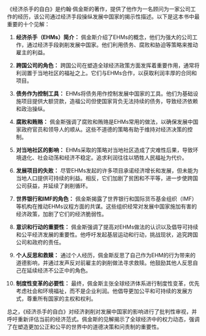 《经济杀手的自白》是约翰·佩金斯的著作，提供了他作为一名顾问为一家公司工作的经历，该公司通过经济手段操纵发展中国家的揭示性描述。以下是这本书中最重要的十个见解：

1. **经济杀手（EHMs）简介：** 佩金斯介绍了EHMs的概念，他们为强大的公司工作，通过经济手段剥削发展中国家。他们利用债务、腐败和胁迫等策略来推动雇主的利益。

2. **跨国公司的角色：** 跨国公司在塑造全球经济政策方面发挥着重要作用，通常将利润置于当地社区的福祉之上。它们与EHMs合作，以获取利润丰厚的合同和项目。

3. **债务作为控制工具：** EHMs将债务用作控制发展中国家的工具。他们为基础设施项目提供大额贷款，造福公司但使国家背负无法持续的债务，导致经济依赖和政治操纵。

4. **腐败和贿赂：** 佩金斯强调了腐败和贿赂是EHMs常用的做法，以确保发展中国家政府官员和领导人的顺从。这些不道德的策略有助于维持对经济决策的控制。

5. **对当地社区的影响：** EHMs采取的策略对当地社区造成了灾难性后果，导致环境退化、社会动荡和经济不稳定。追求利润往往以牺牲人民福祉为代价。

6. **发展项目的失败：** 尽管EHMs发起的许多项目承诺经济增长和发展，但未能为当地人口提供可持续的利益。相反，它们加剧了贫困和不平等，进一步使跨国公司获益，并延续了剥削循环。

7. **世界银行和IMF的角色：** 佩金斯揭露了世界银行和国际货币基金组织（IMF）等机构在推动EHMs议程方面的共谋。这些组织经常对发展中国家施加有害的经济政策，加剧了它们的经济脆弱性。

8. **意识和行动的重要性：** 佩金斯强调了提高对EHMs做法的认识以及倡导可持续和公平经济发展的重要性。他呼吁发起基层运动和行动，挑战现状，追究跨国公司和政府的责任。

9. **个人反思和救赎：** 通过个人经历，佩金斯反思了自己作为EHM的行为带来的道德影响，并通过发声反对前雇主的剥削做法寻求救赎。他鼓励其他人反思自己在延续经济不公正中的角色。

10. **制度性变革的必要性：** 最终，佩金斯主张全球经济体系进行制度性变革，优先考虑社会和环境福祉，而不是企业利润。他倡导更加公平和可持续的发展方式，尊重所有国家的主权和权利。

总之，《经济杀手的自白》对经济剥削对发展中国家的影响进行了批判性审视，并呼吁重新评估当前的经济范式。佩金斯的见解揭示了全球经济中的权力动态，强调了在塑造更加公正和公平的世界中的道德决策和问责制的重要性。
